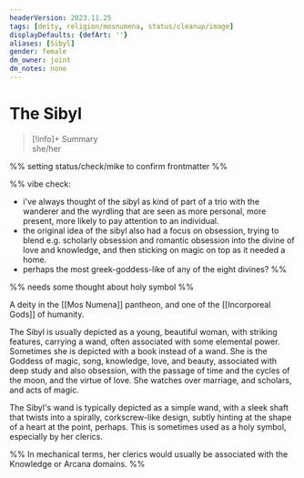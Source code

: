 ```yaml
---
headerVersion: 2023.11.25
tags: [deity, religion/mosnumena, status/cleanup/image]
displayDefaults: {defArt: ''}
aliases: [Sibyl]
gender: female
dm_owner: joint
dm_notes: none
---
```

# The Sibyl
>[!info]+ Summary  
> she/her

%% setting status/check/mike to confirm frontmatter %%

%% vibe check:
- i've always thought of the sibyl as kind of part of a trio with the wanderer and the wyrdling that are seen as more personal, more present, more likely to pay attention to an individual. 
- the original idea of the sibyl also had a focus on obsession, trying to blend e.g. scholarly obsession and romantic obsession into the divine of love and knowledge, and then sticking on magic on top as it needed a home. 
- perhaps the most greek-goddess-like of any of the eight divines?
%%

%% needs some thought about holy symbol %%

A deity in the [[Mos Numena]] pantheon, and one of the [[Incorporeal Gods]] of humanity. 

The Sibyl is usually depicted as a young, beautiful woman, with striking features, carrying a wand, often associated with some elemental power. Sometimes she is depicted with a book instead of a wand. She is the Goddess of magic, song, knowledge, love, and beauty, associated with deep study and also obsession, with the passage of time and the cycles of the moon, and the virtue of love. She watches over marriage, and scholars, and acts of magic.

The Sibyl's wand is typically depicted as a simple wand, with a sleek shaft that twists into a spirally, corkscrew-like design, subtly hinting at the shape of a heart at the point, perhaps. This is sometimes used as a holy symbol, especially by her clerics. 

%% In mechanical terms, her clerics would usually be associated with the Knowledge or Arcana domains. %%





